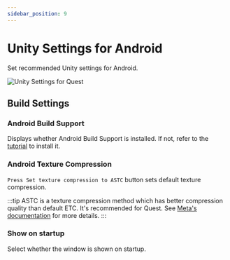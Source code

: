```yaml
---
sidebar_position: 9
---
```


# Unity Settings for Android

Set recommended Unity settings for Android.

![Unity Settings for Quest](/img/unity_settings_for_quest.png)

## Build Settings

### Android Build Support

Displays whether Android Build Support is installed.
If not, refer to the [tutorial](../../tutorial/set-up-environment.mdx) to install it.

### Android Texture Compression

`Press Set texture compression to ASTC` button sets default texture compression.

:::tip
ASTC is a texture compression method which has better compression quality than default ETC. It's recommended for Quest.
See [Meta's documentation](https://developer.oculus.com/documentation/unity/unity-conf-settings/#build-settings) for more details.
:::

### Show on startup

Select whether the window is shown on startup.
